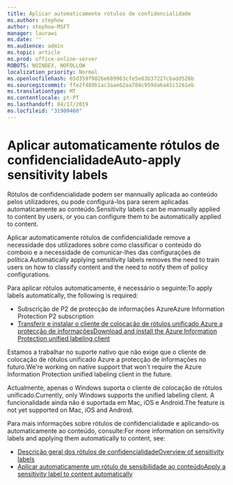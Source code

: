 ```yaml
---
title: Aplicar automaticamente rótulos de confidencialidade
ms.author: stephow
author: stephow-MSFT
manager: laurawi
ms.date: ''
ms.audience: admin
ms.topic: article
ms.prod: office-online-server
ROBOTS: NOINDEX, NOFOLLOW
localization_priority: Normal
ms.openlocfilehash: 65d359f9826e689963cfe5e83b37227cbadd526b
ms.sourcegitcommit: ffe2f489b1ac3aae62aa784c959da6a41c3261eb
ms.translationtype: MT
ms.contentlocale: pt-PT
ms.lasthandoff: 04/17/2019
ms.locfileid: "31909460"
---
```

# <a name="auto-apply-sensitivity-labels"></a><span data-ttu-id="0595a-102">Aplicar automaticamente rótulos de confidencialidade</span><span class="sxs-lookup"><span data-stu-id="0595a-102">Auto-apply sensitivity labels</span></span>

<span data-ttu-id="0595a-103">Rótulos de confidencialidade podem ser mannually aplicada ao conteúdo pelos utilizadores, ou pode configurá-los para serem aplicadas automaticamente ao conteúdo.</span><span class="sxs-lookup"><span data-stu-id="0595a-103">Sensitivity labels can be mannually applied to content by users, or you can configure them to be automatically applied to content.</span></span>

<span data-ttu-id="0595a-104">Aplicar automaticamente rótulos de confidencialidade remove a necessidade dos utilizadores sobre como classificar o conteúdo do comboio e a necessidade de comunicar-lhes das configurações de política.</span><span class="sxs-lookup"><span data-stu-id="0595a-104">Automatically applying sensitivity labels removes the need to train users on how to classify content and the need to notify them of policy configurations.</span></span>

<span data-ttu-id="0595a-105">Para aplicar rótulos automaticamente, é necessário o seguinte:</span><span class="sxs-lookup"><span data-stu-id="0595a-105">To apply labels automatically, the following is required:</span></span>

- <span data-ttu-id="0595a-106">Subscrição de P2 de protecção de informações Azure</span><span class="sxs-lookup"><span data-stu-id="0595a-106">Azure Information Protection P2 subscription</span></span>
- [<span data-ttu-id="0595a-107">Transferir e instalar o cliente de colocação de rótulos unificado Azure a protecção de informações</span><span class="sxs-lookup"><span data-stu-id="0595a-107">Download and install the Azure Information Protection unified labeling client</span></span>](https://docs.microsoft.com/en-us/azure/information-protection/rms-client/install-unifiedlabelingclient-app)

<span data-ttu-id="0595a-108">Estamos a trabalhar no suporte nativo que não exige que o cliente de colocação de rótulos unificado Azure a protecção de informações no futuro.</span><span class="sxs-lookup"><span data-stu-id="0595a-108">We're working on native support that won't require the Azure Information Protection unified labeling client in the future.</span></span>

<span data-ttu-id="0595a-109">Actualmente, apenas o Windows suporta o cliente de colocação de rótulos unificado.</span><span class="sxs-lookup"><span data-stu-id="0595a-109">Currently, only Windows supports the unified labeling client.</span></span>  <span data-ttu-id="0595a-110">A funcionalidade ainda não é suportada em Mac, iOS e Android.</span><span class="sxs-lookup"><span data-stu-id="0595a-110">The feature is not yet supported on Mac, iOS and Android.</span></span>

<span data-ttu-id="0595a-111">Para mais informações sobre rótulos de confidencialidade e aplicando-os automaticamente ao conteúdo, consulte:</span><span class="sxs-lookup"><span data-stu-id="0595a-111">For more information on sensitivity labels and applying them automatically to content,  see:</span></span>

- [<span data-ttu-id="0595a-112">Descrição geral dos rótulos de confidencialidade</span><span class="sxs-lookup"><span data-stu-id="0595a-112">Overview of sensitivity labels</span></span>](https://docs.microsoft.com/en-us/office365/securitycompliance/sensitivity-labels)
- [<span data-ttu-id="0595a-113">Aplicar automaticamente um rótulo de sensibilidade ao conteúdo</span><span class="sxs-lookup"><span data-stu-id="0595a-113">Apply a sensitivity label to content automatically</span></span>](https://docs.microsoft.com/en-us/office365/securitycompliance/apply_sensitivity_label_automatically)